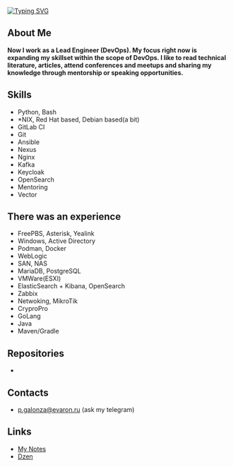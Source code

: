 [![Typing SVG](https://readme-typing-svg.herokuapp.com?color=%2311F7BF&lines=Hello%2C+My++name+is+Peter)](https://git.io/typing-svg)

## About Me

**Now I work as a Lead Engineer (DevOps). My focus right now is expanding my skillset within the scope of DevOps. I like to read technical literature, articles, attend conferences and meetups and sharing my knowledge through mentorship or speaking opportunities.**

## Skills

- Python, Bash
- *NIX, Red Hat based, Debian based(a bit)
- GitLab CI
- Git
- Ansible
- Nexus
- Nginx
- Kafka
- Keycloak
- OpenSearch
- Mentoring
- Vector

## There was an experience

- FreePBS, Asterisk, Yealink
- Windows, Active Directory
- Podman, Docker
- WebLogic
- SAN, NAS
- MariaDB, PostgreSQL
- VMWare(ESXI)
- ElasticSearch + Kibana, OpenSearch
- Zabbix
- Netwoking, MikroTik
- CryproPro
- GoLang
- Java
- Maven/Gradle

## Repositories

-

## Contacts

- <p.galonza@evaron.ru> (ask my telegram)

## Links

- [My Notes](https://notes.evaron.ru/)
- [Dzen](https://dzen.ru/pgalonza)

